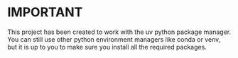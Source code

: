 # IMPORTANT
This project has been created to work with the uv python package manager. You can still use other python environment
managers like conda or venv, but it is up to you to make sure you install all the required packages.